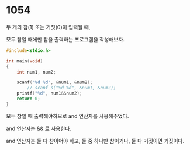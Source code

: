 # 1054
두 개의 참(1) 또는 거짓(0)이 입력될 때,

모두 참일 때에만 참을 출력하는 프로그램을 작성해보자.
```c
#include<stdio.h>

int main(void)
{
	int num1, num2;

	scanf("%d %d", &num1, &num2);
		// scanf_s("%d %d", &num1, &num2);
	printf("%d", num1&&num2);
	return 0;
}
```
모두 참일 때 출력해야하므로 and 연산자를 사용해주었다.

and 연산자는 && 로 사용한다.

and 연산자는 둘 다 참이어야 하고, 둘 중 하나만 참이거나, 둘 다 거짓이면 거짓이다.